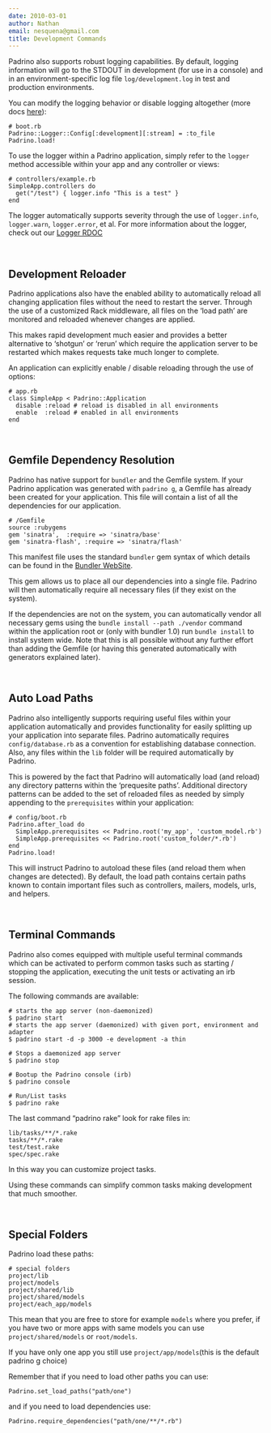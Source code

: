 ```yaml
---
date: 2010-03-01
author: Nathan
email: nesquena@gmail.com
title: Development Commands
---
```


Padrino also supports robust logging capabilities. By default, logging information will go to the STDOUT in development (for use in a console) and in an environment-specific log file `log/development.log` in test and production environments.

You can modify the logging behavior or disable logging altogether (more docs [here](http://www.padrinorb.com/api/classes/Padrino/Logger.html)):

    # boot.rb
    Padrino::Logger::Config[:development][:stream] = :to_file
    Padrino.load!

To use the logger within a Padrino application, simply refer to the `logger` method accessible within your app and any controller or views:

    # controllers/example.rb
    SimpleApp.controllers do
      get("/test") { logger.info "This is a test" }
    end

The logger automatically supports severity through the use of `logger.info`, `logger.warn`, `logger.error`, et al.
 For more information about the logger, check out our [Logger RDOC](http://www.padrinorb.com/api/classes/Padrino/Logger.html)

 

## Development Reloader

Padrino applications also have the enabled ability to automatically reload all changing application files without the need to restart the server. Through the use of a customized Rack middleware, all files on the ‘load path’ are monitored and reloaded whenever changes are applied.

This makes rapid development much easier and provides a better alternative to ‘shotgun’ or ‘rerun’ which require the application server to be restarted which makes requests take much longer to complete.

An application can explicitly enable / disable reloading through the use of options:

    # app.rb
    class SimpleApp < Padrino::Application
      disable :reload # reload is disabled in all environments
      enable  :reload # enabled in all environments
    end

 

## Gemfile Dependency Resolution

Padrino has native support for `bundler` and the Gemfile system. If your Padrino application was generated with `padrino g`, a Gemfile has already been created for your application. This file will contain a list of all the dependencies for our application.

    # /Gemfile
    source :rubygems
    gem 'sinatra',  :require => 'sinatra/base'
    gem 'sinatra-flash', :require => 'sinatra/flash'

This manifest file uses the standard `bundler` gem syntax of which details can be found in the [Bundler WebSite](http://gembundler.com).

This gem allows us to place all our dependencies into a single file. Padrino will then automatically require all necessary files (if they exist on the system).

If the dependencies are not on the system, you can automatically vendor all necessary gems using the `bundle install --path ./vendor` command within the application root or (only with bundler 1.0) run `bundle install` to install system wide. Note that this is all possible without any further effort than adding the Gemfile (or having this generated automatically with generators explained later).

 

## Auto Load Paths

Padrino also intelligently supports requiring useful files within your application automatically and provides functionality for easily splitting up your application into separate files. Padrino automatically requires `config/database.rb` as a convention for establishing database connection. Also, any files within the `lib` folder will be required automatically by Padrino.

This is powered by the fact that Padrino will automatically load (and reload) any directory patterns within the ‘prequesite paths’. Additional directory patterns can be added to the set of reloaded files as needed by simply appending to the `prerequisites` within your application:

    # config/boot.rb
    Padrino.after_load do
      SimpleApp.prerequisites << Padrino.root('my_app', 'custom_model.rb')
      SimpleApp.prerequisites << Padrino.root('custom_folder/*.rb')
    end
    Padrino.load!

This will instruct Padrino to autoload these files (and reload them when changes are detected). By default, the load path contains certain paths known to contain important files such as controllers, mailers, models, urls, and helpers.

 

## Terminal Commands

Padrino also comes equipped with multiple useful terminal commands which can be activated to perform common tasks such as starting / stopping the application, executing the unit tests or activating an irb session.

The following commands are available:

    # starts the app server (non-daemonized)
    $ padrino start 
    # starts the app server (daemonized) with given port, environment and adapter
    $ padrino start -d -p 3000 -e development -a thin 
      
    # Stops a daemonized app server
    $ padrino stop
      
    # Bootup the Padrino console (irb)
    $ padrino console
      
    # Run/List tasks
    $ padrino rake

The last command “padrino rake” look for rake files in:

    lib/tasks/**/*.rake
    tasks/**/*.rake
    test/test.rake
    spec/spec.rake

In this way you can customize project tasks.

Using these commands can simplify common tasks making development that much smoother.

 

## Special Folders

Padrino load these paths:

    # special folders
    project/lib
    project/models
    project/shared/lib
    project/shared/models
    project/each_app/models

This mean that you are free to store for example `models` where you prefer, if you have two or more apps with same models you can use `project/shared/models` or `root/models`.

If you have only one app you still use `project/app/models`(this is the default padrino g choice)

Remember that if you need to load other paths you can use:

    Padrino.set_load_paths("path/one")

and if you need to load dependencies use:

    Padrino.require_dependencies("path/one/**/*.rb")
